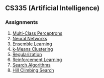 ## CS335 (Artificial Intelligence)

### Assignments
	
<ol>
	<li><a href="https://www.cse.iitb.ac.in/~shivaram/teaching/cs337+335-s2019/resources/la-1/lab-assignment-1.html">Multi-Class Perceptrons</a></li>
	<li>
		<a href="https://www.cse.iitb.ac.in/~shivaram/teaching/cs337+335-s2019/resources/la-2/lab-assignment-2.html">Neural Networks</a>
	</li>
	<li>
		<a href="https://www.cse.iitb.ac.in/~shivaram/teaching/cs337+335-s2019/resources/la-3/lab-assignment-3.html">Ensemble Learning</a>
	</li>
	<li>
		<a href="https://www.cse.iitb.ac.in/~shivaram/teaching/cs337+335-s2019/resources/la-4/lab-assignment-4.html">k-Means Clustering</a>
	</li>
	<li>
		<a href="https://www.cse.iitb.ac.in/~shivaram/teaching/cs337+335-s2019/resources/la-5/lab-assignment-5.html">Regularization</a>
	</li>
	<li>
		<a href="https://www.cse.iitb.ac.in/~shivaram/teaching/cs337+335-s2019/resources/la-6/lab-assignment-6.html">Reinforcement Learning</a>
	</li>
	<li>
		<a href="https://www.cse.iitb.ac.in/~shivaram/teaching/cs337+335-s2019/resources/la-7/lab-assignment-7.html">Search Algorithms</a>
	</li>
	<li>
		<a href="https://www.cse.iitb.ac.in/~shivaram/teaching/cs337+335-s2019/resources/la-8/lab-assignment-8.html">Hill Climbing Search</a>
	</li>
</ol> 